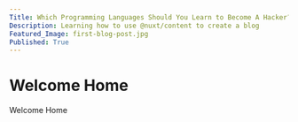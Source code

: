 ```yaml
---
Title: Which Programming Languages Should You Learn to Become A Hacker?
Description: Learning how to use @nuxt/content to create a blog
Featured_Image: first-blog-post.jpg
Published: True
---
```


# Welcome Home

Welcome Home

